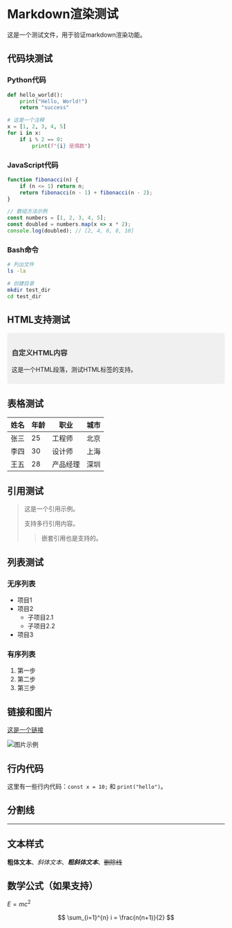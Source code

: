 # Markdown渲染测试

这是一个测试文件，用于验证markdown渲染功能。

## 代码块测试

### Python代码
```python
def hello_world():
    print("Hello, World!")
    return "success"

# 这是一个注释
x = [1, 2, 3, 4, 5]
for i in x:
    if i % 2 == 0:
        print(f"{i} 是偶数")
```

### JavaScript代码
```javascript
function fibonacci(n) {
    if (n <= 1) return n;
    return fibonacci(n - 1) + fibonacci(n - 2);
}

// 数组方法示例
const numbers = [1, 2, 3, 4, 5];
const doubled = numbers.map(x => x * 2);
console.log(doubled); // [2, 4, 6, 8, 10]
```

### Bash命令
```bash
# 列出文件
ls -la

# 创建目录
mkdir test_dir
cd test_dir
```

## HTML支持测试

<div style="background: #f0f0f0; padding: 10px; border-radius: 5px;">
  <h3 style="color: #333;">自定义HTML内容</h3>
  <p>这是一个HTML段落，测试HTML标签的支持。</p>
</div>

## 表格测试

| 姓名 | 年龄 | 职业 | 城市 |
|------|------|------|------|
| 张三 | 25 | 工程师 | 北京 |
| 李四 | 30 | 设计师 | 上海 |
| 王五 | 28 | 产品经理 | 深圳 |

## 引用测试

> 这是一个引用示例。
>
> 支持多行引用内容。
>
> > 嵌套引用也是支持的。

## 列表测试

### 无序列表
- 项目1
- 项目2
  - 子项目2.1
  - 子项目2.2
- 项目3

### 有序列表
1. 第一步
2. 第二步
3. 第三步

## 链接和图片

[这是一个链接](https://example.com)

![图片示例](https://via.placeholder.com/300x200)

## 行内代码

这里有一些行内代码：`const x = 10;` 和 `print("hello")`。

## 分割线

---

## 文本样式

**粗体文本**、*斜体文本*、***粗斜体文本***、~~删除线~~

## 数学公式（如果支持）

$E = mc^2$

$$
\sum_{i=1}^{n} i = \frac{n(n+1)}{2}
$$